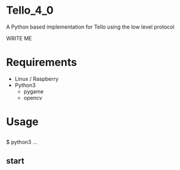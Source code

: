 # Tello_4_0
A Python based implementation for Tello using the low level protocol

WRITE ME

# Requirements
* Linux / Raspberry 
* Python3
  * pygame
  * opencv 

# Usage
## 
$ python3 ...
## start <script> 

## ...

## Instructions 

WRITE ME





